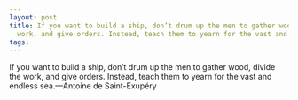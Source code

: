 ```yaml
---
layout: post
title: If you want to build a ship, don’t drum up the men to gather wood, divide the
  work, and give orders. Instead, teach them to yearn for the vast and endless sea.
tags: 
---
```

If you want to build a ship, don’t drum up the men to gather wood, divide the work, and give orders. Instead, teach them to yearn for the vast and endless sea.—Antoine de Saint-Exupéry
